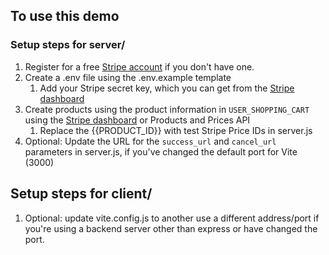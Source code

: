 ## To use this demo

### Setup steps for server/

1. Register for a free [Stripe account](https://dashboard.stripe.com/register) if you don't have one.
2. Create a .env file using the .env.example template
	1. Add your Stripe secret key, which you can get from the [Stripe dashboard](https://dashboard.stripe.com)
4. Create products using the product information in `USER_SHOPPING_CART` using the [Stripe dashboard](https://dashboard.stripe.com) or Products and Prices API
	1. Replace the {{PRODUCT_ID}} with test Stripe Price IDs in server.js
5. Optional: Update the URL for the `success_url` and `cancel_url` parameters in server.js, if you've changed the default port for Vite (3000)

## Setup steps for client/

1. Optional: update vite.config.js to another use a different address/port if you're using a backend server other than express or have changed the port.
